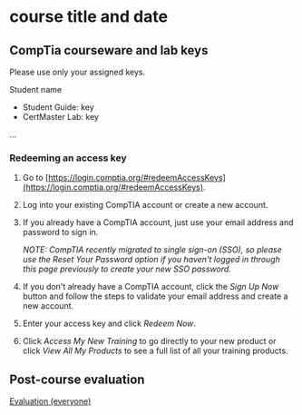 
# course title and date

## CompTia courseware and lab keys

Please use only your assigned keys.

Student name

- Student Guide: key
- CertMaster Lab: key

...

### Redeeming an access key

1. Go to [https://login.comptia.org/#redeemAccessKeys](https://login.comptia.org/#redeemAccessKeys).
2. Log into your existing CompTIA account or create a new account.
3. If you already have a CompTIA account, just use your email address and password to sign in.

    *NOTE: CompTIA recently migrated to single sign-on (SSO), so please use the Reset Your Password option if you haven't logged in through this page previously to create your new SSO password.*
4. If you don't already have a CompTIA account, click the *Sign Up Now* button and follow the steps to validate your email address and create a new account.
5. Enter your access key and click *Redeem Now*.
6. Click *Access My New Training* to go directly to your new product or click *View All My Products* to see a full list of all your training products.

## Post-course evaluation

[Evaluation (everyone)](https://www.metricsthatmatter.com/auldct47)
